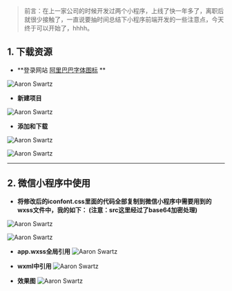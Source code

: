 > 前言：在上一家公司的时候开发过两个小程序，上线了快一年多了，离职后就很少接触了，一直说要抽时间总结下小程序前端开发的一些注意点，今天终于可以开始了，hhhh。

## 1. 下载资源

- **登录网站 [阿里巴巴字体图标](http://www.iconfont.cn/) **

![Aaron Swartz](https://upload-images.jianshu.io/upload_images/9028759-eb49958739402c14.png?imageMogr2/auto-orient/strip%7CimageView2/2/w/1240)

- **新建项目**

![Aaron Swartz](https://upload-images.jianshu.io/upload_images/9028759-64e788bf6a2035da.png?imageMogr2/auto-orient/strip%7CimageView2/2/w/1240)


- **添加和下载**

![Aaron Swartz](https://upload-images.jianshu.io/upload_images/9028759-92a6a041c45be935.png?imageMogr2/auto-orient/strip%7CimageView2/2/w/1240)


![Aaron Swartz](https://upload-images.jianshu.io/upload_images/9028759-02b91f47d0386407.png?imageMogr2/auto-orient/strip%7CimageView2/2/w/1240)

-------------------

## 2. 微信小程序中使用

- **将修改后的iconfont.css里面的代码全部复制到微信小程序中需要用到的wxss文件中，我的如下： (注意：src这里经过了base64加密处理)**


![Aaron Swartz](https://raw.githubusercontent.com/linshengqi/MarkdownPhotos/master/font.wcxss_1.png)

![Aaron Swartz](https://raw.githubusercontent.com/linshengqi/MarkdownPhotos/master/font.wxss.png)


- **app.wxss全局引用**
![Aaron Swartz](https://raw.githubusercontent.com/linshengqi/MarkdownPhotos/master/app.wxss.png)


- **wxml中引用**
![Aaron Swartz](https://raw.githubusercontent.com/linshengqi/MarkdownPhotos/master/index.wxml.png)

- **效果图**
![Aaron Swartz](https://raw.githubusercontent.com/linshengqi/MarkdownPhotos/master/indexPage.png)


